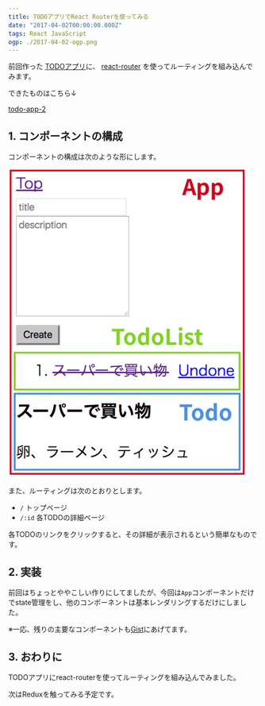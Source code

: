 ```yaml
---
title: TODOアプリでReact Routerを使ってみる
date: "2017-04-02T00:00:00.000Z"
tags: React JavaScript
ogp: ./2017-04-02-ogp.png
---
```


前回作った
[TODOアプリ](/playground/todo-app/)に、
[react-router](https://github.com/ReactTraining/react-router)
を使ってルーティングを組み込んでみます。

できたものはこちら↓

[todo-app-2](/playground/todo-app-2/)

## **1. コンポーネントの構成**

コンポーネントの構成は次のような形にします。

![Components](./2017-04-02-components.png)

また、ルーティングは次のとおりとします。

- `/` トップページ
- `/:id` 各TODOの詳細ページ

各TODOのリンクをクリックすると、その詳細が表示されるという簡単なものです。

## **2. 実装**

前回はちょっとややこしい作りにしてましたが、今回は`App`コンポーネントだけでstate管理をし、他のコンポーネントは基本レンダリングするだけにしました。

<code class="gist-code" data-gist-id="ea1f9838f288975bbbfe3722fe13d8ad" data-gist-file="App.js" data-gist-enable-cache="true"></code>

※一応、残りの主要なコンポーネントも[Gist](https://gist.github.com/saitoxu/ea1f9838f288975bbbfe3722fe13d8ad)にあげてます。

## **3. おわりに**

TODOアプリにreact-routerを使ってルーティングを組み込んでみました。

次はReduxを触ってみる予定です。

